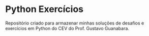# Python Exercícios
Repositório criado para armazenar minhas soluções de desafios e exercícios em Python do CEV do Prof. Gustavo Guanabara.
